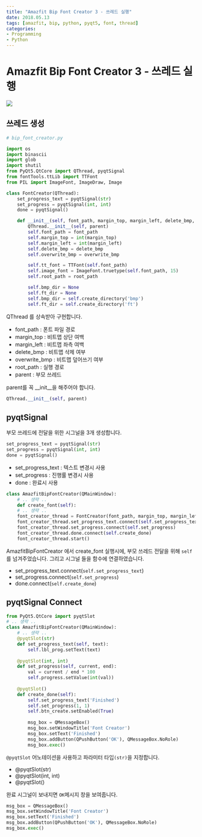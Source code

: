 ```yaml
---
title: "Amazfit Bip Font Creator 3 - 쓰레드 실행"
date: 2018.05.13
tags: [amazfit, bip, python, pyqt5, font, thread]
categories:
- Programming
- Python
---
```


# Amazfit Bip Font Creator 3 - 쓰레드 실행

![](http://bit.ly/2rplp9N)


## 쓰레드 생성

```python
# bip_font_creator.py

import os
import binascii
import glob
import shutil
from PyQt5.QtCore import QThread, pyqtSignal
from fontTools.ttLib import TTFont
from PIL import ImageFont, ImageDraw, Image

class FontCreator(QThread):
    set_progress_text = pyqtSignal(str)
    set_progress = pyqtSignal(int, int)
    done = pyqtSignal()

    def __init__(self, font_path, margin_top, margin_left, delete_bmp, overwrite_bmp, root_path, parent=None):
        QThread.__init__(self, parent)
        self.font_path = font_path
        self.margin_top = int(margin_top)
        self.margin_left = int(margin_left)
        self.delete_bmp = delete_bmp
        self.overwrite_bmp = overwrite_bmp

        self.tt_font = TTFont(self.font_path)
        self.image_font = ImageFont.truetype(self.font_path, 15)
        self.root_path = root_path

        self.bmp_dir = None
        self.ft_dir = None
        self.bmp_dir = self.create_directory('bmp')
        self.ft_dir = self.create_directory('ft')
```

QThread 를 상속받아 구현합니다. 

- font_path : 폰트 파일 경로
- margin_top : 비트맵 상단 여백
- margin_left : 비트맵 좌측 여백
- delete_bmp : 비트맵 삭제 여부
- overwrite_bmp : 비트맵 덮어쓰기 여부
- root_path : 실행 경로
- parent : 부모 쓰레드

parent를 꼭 __init__을 해주어야 합니다. 
```python
QThread.__init__(self, parent)
```

## pyqtSignal

부모 쓰레드에 전달을 위한 시그널을 3개 생성합니다. 

```python
set_progress_text = pyqtSignal(str)
set_progress = pyqtSignal(int, int)
done = pyqtSignal()
```

- set_progress_text : 텍스트 변경시 사용
- set_progress : 진행률 변경시 사용
- done : 완료시 사용

```python
class AmazfitBipFontCreator(QMainWindow):
    # .. 생략 .. 
    def create_font(self):
    # .. 생략 .. 
    font_creator_thread = FontCreator(font_path, margin_top, margin_left, delete_bmp, overwrite_bmp, self.root_path, self)
    font_creator_thread.set_progress_text.connect(self.set_progress_text)
    font_creator_thread.set_progress.connect(self.set_progress)
    font_creator_thread.done.connect(self.create_done)
    font_creator_thread.start()
```

AmazfitBipFontCreator 에서 create_font 실행시에, 부모 쓰레드 전달을 위해 `self`를 넘겨주었습니다. 
그리고 시그널 들을 함수에 연결하였습니다. 

- set_progress_text.connect(`self.set_progress_text`)
- set_progress.connect(`self.set_progress`)
- done.connect(`self.create_done`)


## pyqtSignal Connect 

```python
from PyQt5.QtCore import pyqtSlot
# .. 생략 .. 
class AmazfitBipFontCreator(QMainWindow):
    # .. 생략 .. 
    @pyqtSlot(str)
    def set_progress_text(self, text):
        self.lbl_prog.setText(text)
        
    @pyqtSlot(int, int)
    def set_progress(self, current, end):
        val = current / end * 100
        self.progress.setValue(int(val))
        
    @pyqtSlot()
    def create_done(self):
        self.set_progress_text('Finished')
        self.set_progress(1, 1)
        self.btn_create.setEnabled(True)
        
        msg_box = QMessageBox()
        msg_box.setWindowTitle('Font Creator')
        msg_box.setText('Finished')        
        msg_box.addButton(QPushButton('OK'), QMessageBox.NoRole)        
        msg_box.exec()
```

`@pyqtSlot` 어노테이션을 사용하고 파라미터 타입`(str)`을 지정합니다. 

- @pyqtSlot(str)
- @pyqtSlot(int, int)
- @pyqtSlot()

완료 시그널이 보내지면 `OK`메시지 창을 보여줍니다. 

```python
msg_box = QMessageBox()
msg_box.setWindowTitle('Font Creator')
msg_box.setText('Finished')        
msg_box.addButton(QPushButton('OK'), QMessageBox.NoRole)        
msg_box.exec()
```



<script src="https://gist.github.com/jacegem/5f5cead38e05c87bbff4363e49490348.js"></script>



